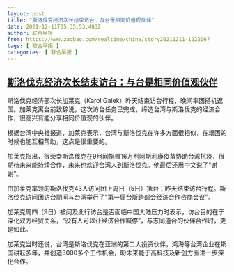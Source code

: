 ```yaml
---
layout: post
title: "斯洛伐克经济次长结束访台：与台是相同价值观伙伴"
date: 2021-12-11T05:35:53.403Z
author: 联合早报
from: https://www.zaobao.com/realtime/china/story20211211-1222067
tags: [ 联合早报 ]
categories: [ 联合早报 ]
---
```

<!--1639217460000-->
[斯洛伐克经济次长结束访台：与台是相同价值观伙伴](https://www.zaobao.com/realtime/china/story20211211-1222067)
------

<div>
<p>斯洛伐克经济部次长加莱克（Karol Galek）昨天结束访台行程，晚间率团搭机返国。加莱克离台前致辞说，这次访台任务已完成，缔造台湾与斯洛伐克的经济合作，很高兴有能分享相同价值观的伙伴。</p><p>根据台湾中央社报道，加莱克表示，台湾与斯洛伐克在许多方面很相似，在艰困的时候也能互相帮助，这点是很重要的。</p><p>加莱克指出，很荣幸斯洛伐克在9月间捐赠16万剂阿斯利康疫苗协助台湾抗疫，很期待未来能持续合作，未来也欢迎台湾人到斯洛伐克。他最后还用中文说了“谢谢”。</p><section id="imu"><div id="dfp-ad-imu1">        </div></section><p>由加莱克率领的斯洛伐克43人访问团上周日（5日）抵台；昨天结束访台行程。斯洛伐克访问团访台期间与台湾举行了“第一届台斯跨部会经济合作咨商会议”。&nbsp;</p><p>加莱克周四（9日）被问及此行访台是否面临中国大陆压力时表示，访台目的在于深化双方经贸关系，“没有人可以让经济合作喊停”，与志同道合的伙伴合作时，更是如此。</p><p>加莱克当时还说，台湾是斯洛伐克在亚洲的第二大投资伙伴，鸿海等台湾企业在斯国耕耘多年，并创造3000多个工作机会，盼未来能于高科技及新创方面进一步深化合作。</p><div id="innity-in-post"></div><div id="dfp-ad-midarticlespecial">        </div><p>&nbsp;</p>      <div class="cx_paywall_placeholder" id="sph_cdp_40"></div>
</div>
